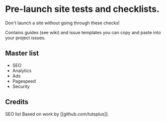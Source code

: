 # Pre-launch site tests and checklists.

Don't launch a site without going through these checks!

Contains guides (see wiki) and issue templates you can copy and paste into your project issues.

## Master list

  - SEO
  - Analytics
  - Ads
  - Pagespeed
  - Security

## Credits

SEO list Based on work by [[github.com/tutsplus]].
